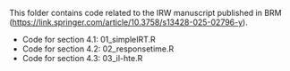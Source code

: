 This folder contains code related to the IRW manuscript published in BRM (https://link.springer.com/article/10.3758/s13428-025-02796-y).

- Code for section 4.1: 01_simpleIRT.R
- Code for section 4.2: 02_responsetime.R
- Code for section 4.3: 03_il-hte.R
